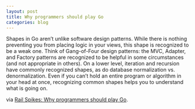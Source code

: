```yaml
---
layout: post
title: Why programmers should play Go
categories: blog
---
```

Shapes in Go aren’t unlike software design patterns. While there is nothing preventing you from placing logic in your views, this shape is recognized to be a weak one. Think of Gang-of-Four design patterns: the MVC, Adapter, and Factory patterns are recognized to be helpful in some circumstances (and not appropriate in others). On a lower level, iteration and recursion have commonly recognized shapes, as do database normalization vs. denormalization. Even if you can’t hold an entire program or algorithm in your head at once, recognizing common shapes helps you to understand what is going on.

via <a href="http://railspikes.com/2008/7/14/why-programmers-should-play-go">Rail Spikes: Why programmers should play Go</a>.
